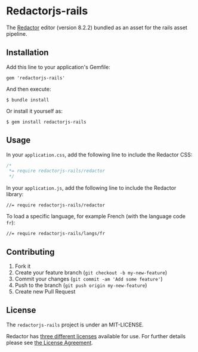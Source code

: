 Redactorjs-rails
================

The [Redactor](http://imperavi.com/redactor/) editor (version 8.2.2) bundled as an asset for the rails asset pipeline.

## Installation

Add this line to your application's Gemfile:

    gem 'redactorjs-rails'

And then execute:

    $ bundle install

Or install it yourself as:

    $ gem install redactorjs-rails

## Usage


In your `application.css`, add the following line to include the Redactor CSS:

```css
/*
 *= require redactorjs-rails/redactor
 */
```

In your `application.js`, add the following line to include the Redactor library:

```JS
//= require redactorjs-rails/redactor
```

To load a specific language, for example French (with the language code `fr`):

```JS
//= require redactorjs-rails/langs/fr
```


## Contributing

1. Fork it
2. Create your feature branch (`git checkout -b my-new-feature`)
3. Commit your changes (`git commit -am 'Add some feature'`)
4. Push to the branch (`git push origin my-new-feature`)
5. Create new Pull Request

## License

The `redactorjs-rails` project is under an MIT-LICENSE.

Redactor has [three different licenses](http://imperavi.com/redactor/download/) available for use. For further details please see [the License Agreement](http://imperavi.com/redactor/license/).
